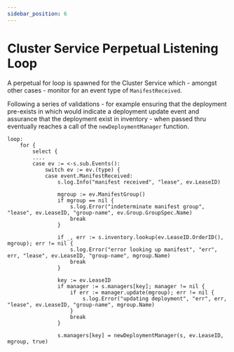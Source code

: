```yaml
---
sidebar_position: 6
---
```


# Cluster Service Perpetual Listening Loop

A perpetual for loop is spawned for the Cluster Service which - amongst other cases - monitor for an event type of `ManifestReceived`.

Following a series of validations - for example ensuring that the deployment pre-exists in which would indicate a deployment update event and assurance that the deployment exist in inventory - when passed thru eventually reaches a call of the `newDeploymentManager` function.

```
loop:
	for {
		select {
		....
		case ev := <-s.sub.Events():
			switch ev := ev.(type) {
			case event.ManifestReceived:
				s.log.Info("manifest received", "lease", ev.LeaseID)

				mgroup := ev.ManifestGroup()
				if mgroup == nil {
					s.log.Error("indeterminate manifest group", "lease", ev.LeaseID, "group-name", ev.Group.GroupSpec.Name)
					break
				}

				if _, err := s.inventory.lookup(ev.LeaseID.OrderID(), mgroup); err != nil {
					s.log.Error("error looking up manifest", "err", err, "lease", ev.LeaseID, "group-name", mgroup.Name)
					break
				}

				key := ev.LeaseID
				if manager := s.managers[key]; manager != nil {
					if err := manager.update(mgroup); err != nil {
						s.log.Error("updating deployment", "err", err, "lease", ev.LeaseID, "group-name", mgroup.Name)
					}
					break
				}

				s.managers[key] = newDeploymentManager(s, ev.LeaseID, mgroup, true)
```